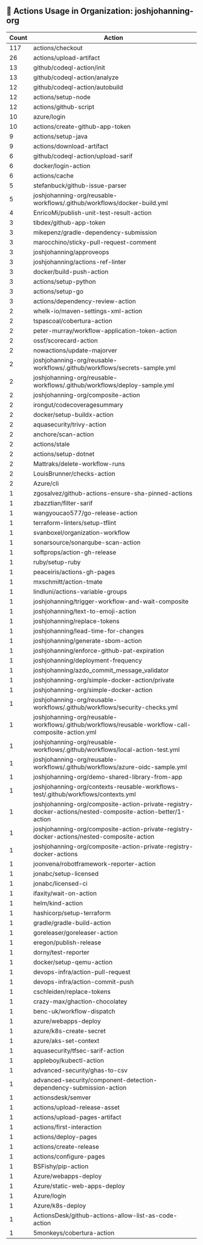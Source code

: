 ## 🚀 Actions Usage in Organization: joshjohanning-org

| Count | Action |
| --- | --- |
| 117 | actions/checkout |
| 26 | actions/upload-artifact |
| 13 | github/codeql-action/init |
| 13 | github/codeql-action/analyze |
| 12 | github/codeql-action/autobuild |
| 12 | actions/setup-node |
| 12 | actions/github-script |
| 10 | azure/login |
| 10 | actions/create-github-app-token |
| 9 | actions/setup-java |
| 9 | actions/download-artifact |
| 6 | github/codeql-action/upload-sarif |
| 6 | docker/login-action |
| 6 | actions/cache |
| 5 | stefanbuck/github-issue-parser |
| 5 | joshjohanning-org/reusable-workflows/.github/workflows/docker-build.yml |
| 4 | EnricoMi/publish-unit-test-result-action |
| 3 | tibdex/github-app-token |
| 3 | mikepenz/gradle-dependency-submission |
| 3 | marocchino/sticky-pull-request-comment |
| 3 | joshjohanning/approveops |
| 3 | joshjohanning/actions-ref-linter |
| 3 | docker/build-push-action |
| 3 | actions/setup-python |
| 3 | actions/setup-go |
| 3 | actions/dependency-review-action |
| 2 | whelk-io/maven-settings-xml-action |
| 2 | tspascoal/cobertura-action |
| 2 | peter-murray/workflow-application-token-action |
| 2 | ossf/scorecard-action |
| 2 | nowactions/update-majorver |
| 2 | joshjohanning-org/reusable-workflows/.github/workflows/secrets-sample.yml |
| 2 | joshjohanning-org/reusable-workflows/.github/workflows/deploy-sample.yml |
| 2 | joshjohanning-org/composite-action |
| 2 | irongut/codecoveragesummary |
| 2 | docker/setup-buildx-action |
| 2 | aquasecurity/trivy-action |
| 2 | anchore/scan-action |
| 2 | actions/stale |
| 2 | actions/setup-dotnet |
| 2 | Mattraks/delete-workflow-runs |
| 2 | LouisBrunner/checks-action |
| 2 | Azure/cli |
| 1 | zgosalvez/github-actions-ensure-sha-pinned-actions |
| 1 | zbazztian/filter-sarif |
| 1 | wangyoucao577/go-release-action |
| 1 | terraform-linters/setup-tflint |
| 1 | svanboxel/organization-workflow |
| 1 | sonarsource/sonarqube-scan-action |
| 1 | softprops/action-gh-release |
| 1 | ruby/setup-ruby |
| 1 | peaceiris/actions-gh-pages |
| 1 | mxschmitt/action-tmate |
| 1 | lindluni/actions-variable-groups |
| 1 | joshjohanning/trigger-workflow-and-wait-composite |
| 1 | joshjohanning/text-to-emoji-action |
| 1 | joshjohanning/replace-tokens |
| 1 | joshjohanning/lead-time-for-changes |
| 1 | joshjohanning/generate-sbom-action |
| 1 | joshjohanning/enforce-github-pat-expiration |
| 1 | joshjohanning/deployment-frequency |
| 1 | joshjohanning/azdo_commit_message_validator |
| 1 | joshjohanning-org/simple-docker-action/private |
| 1 | joshjohanning-org/simple-docker-action |
| 1 | joshjohanning-org/reusable-workflows/.github/workflows/security-checks.yml |
| 1 | joshjohanning-org/reusable-workflows/.github/workflows/reusable-workflow-call-composite-action.yml |
| 1 | joshjohanning-org/reusable-workflows/.github/workflows/local-action-test.yml |
| 1 | joshjohanning-org/reusable-workflows/.github/workflows/azure-oidc-sample.yml |
| 1 | joshjohanning-org/demo-shared-library-from-app |
| 1 | joshjohanning-org/contexts-reusable-workflows-test/.github/workflows/contexts.yml |
| 1 | joshjohanning-org/composite-action-private-registry-docker-actions/nested-composite-action-better/1-action |
| 1 | joshjohanning-org/composite-action-private-registry-docker-actions/nested-composite-action |
| 1 | joshjohanning-org/composite-action-private-registry-docker-actions |
| 1 | joonvena/robotframework-reporter-action |
| 1 | jonabc/setup-licensed |
| 1 | jonabc/licensed-ci |
| 1 | ifaxity/wait-on-action |
| 1 | helm/kind-action |
| 1 | hashicorp/setup-terraform |
| 1 | gradle/gradle-build-action |
| 1 | goreleaser/goreleaser-action |
| 1 | eregon/publish-release |
| 1 | dorny/test-reporter |
| 1 | docker/setup-qemu-action |
| 1 | devops-infra/action-pull-request |
| 1 | devops-infra/action-commit-push |
| 1 | cschleiden/replace-tokens |
| 1 | crazy-max/ghaction-chocolatey |
| 1 | benc-uk/workflow-dispatch |
| 1 | azure/webapps-deploy |
| 1 | azure/k8s-create-secret |
| 1 | azure/aks-set-context |
| 1 | aquasecurity/tfsec-sarif-action |
| 1 | appleboy/kubectl-action |
| 1 | advanced-security/ghas-to-csv |
| 1 | advanced-security/component-detection-dependency-submission-action |
| 1 | actionsdesk/semver |
| 1 | actions/upload-release-asset |
| 1 | actions/upload-pages-artifact |
| 1 | actions/first-interaction |
| 1 | actions/deploy-pages |
| 1 | actions/create-release |
| 1 | actions/configure-pages |
| 1 | BSFishy/pip-action |
| 1 | Azure/webapps-deploy |
| 1 | Azure/static-web-apps-deploy |
| 1 | Azure/login |
| 1 | Azure/k8s-deploy |
| 1 | ActionsDesk/github-actions-allow-list-as-code-action |
| 1 | 5monkeys/cobertura-action |
